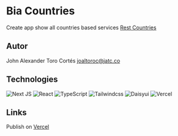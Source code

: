 # Bia Countries

Create app show all countries based services [Rest Countries](https://restcountries.com/#rest-countries)

## Autor

John Alexander Toro Cortés
[joaltoroc@jatc.co](mailto:joaltoroc@jatc.co)

## Technologies

![Next JS](https://img.shields.io/badge/Next-black?style=for-the-badge&logo=next.js&logoColor=white)
![React](https://img.shields.io/badge/react-%2320232a.svg?style=for-the-badge&logo=react&logoColor=%2361DAFB)
![TypeScript](https://img.shields.io/badge/typescript-%23007ACC.svg?style=for-the-badge&logo=typescript&logoColor=white)
![Tailwindcss](https://img.shields.io/badge/Tailwind_CSS-38B2AC?style=for-the-badge&logo=tailwind-css&logoColor=white)
![Daisyui](https://img.shields.io/badge/daisyUI-1ad1a5?style=for-the-badge&logo=daisyui&logoColor=white)
![Vercel](https://img.shields.io/badge/vercel-%23000000.svg?style=for-the-badge&logo=vercel&logoColor=white)

## Links

Publish on [Vercel](https://bia.jatc.co)
